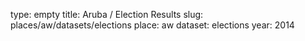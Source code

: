 type: empty
title: Aruba / Election Results
slug: places/aw/datasets/elections
place: aw
dataset: elections
year: 2014
